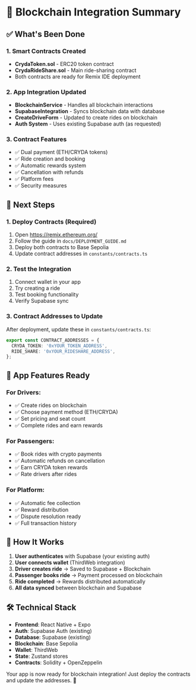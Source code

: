 # 🚀 Blockchain Integration Summary

## ✅ What's Been Done

### 1. Smart Contracts Created
- **CrydaToken.sol** - ERC20 token contract
- **CrydaRideShare.sol** - Main ride-sharing contract
- Both contracts are ready for Remix IDE deployment

### 2. App Integration Updated
- **BlockchainService** - Handles all blockchain interactions
- **SupabaseIntegration** - Syncs blockchain data with database
- **CreateDriveForm** - Updated to create rides on blockchain
- **Auth System** - Uses existing Supabase auth (as requested)

### 3. Contract Features
- ✅ Dual payment (ETH/CRYDA tokens)
- ✅ Ride creation and booking
- ✅ Automatic rewards system
- ✅ Cancellation with refunds
- ✅ Platform fees
- ✅ Security measures

## 🎯 Next Steps

### 1. Deploy Contracts (Required)
1. Open https://remix.ethereum.org/
2. Follow the guide in `docs/DEPLOYMENT_GUIDE.md`
3. Deploy both contracts to Base Sepolia
4. Update contract addresses in `constants/contracts.ts`

### 2. Test the Integration
1. Connect wallet in your app
2. Try creating a ride
3. Test booking functionality
4. Verify Supabase sync

### 3. Contract Addresses to Update
After deployment, update these in `constants/contracts.ts`:
```typescript
export const CONTRACT_ADDRESSES = {
  CRYDA_TOKEN: '0xYOUR_TOKEN_ADDRESS',
  RIDE_SHARE: '0xYOUR_RIDESHARE_ADDRESS',
};
```

## 📱 App Features Ready

### For Drivers:
- ✅ Create rides on blockchain
- ✅ Choose payment method (ETH/CRYDA)
- ✅ Set pricing and seat count
- ✅ Complete rides and earn rewards

### For Passengers:
- ✅ Book rides with crypto payments
- ✅ Automatic refunds on cancellation
- ✅ Earn CRYDA token rewards
- ✅ Rate drivers after rides

### For Platform:
- ✅ Automatic fee collection
- ✅ Reward distribution
- ✅ Dispute resolution ready
- ✅ Full transaction history

## 🔄 How It Works

1. **User authenticates** with Supabase (your existing auth)
2. **User connects wallet** (ThirdWeb integration)
3. **Driver creates ride** → Saved to Supabase + Blockchain
4. **Passenger books ride** → Payment processed on blockchain
5. **Ride completed** → Rewards distributed automatically
6. **All data synced** between blockchain and Supabase

## 🛠️ Technical Stack

- **Frontend**: React Native + Expo
- **Auth**: Supabase Auth (existing)
- **Database**: Supabase (existing)
- **Blockchain**: Base Sepolia
- **Wallet**: ThirdWeb
- **State**: Zustand stores
- **Contracts**: Solidity + OpenZeppelin

Your app is now ready for blockchain integration! Just deploy the contracts and update the addresses. 🎉
